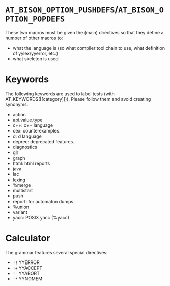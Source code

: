 # `AT_BISON_OPTION_PUSHDEFS`/`AT_BISON_OPTION_POPDEFS`

These two macros must be given the (main) directives so that they
define a number of other macros to:
- what the language is (so what compiler tool chain to use, what
  definition of yylex/yyerror, etc.)
- what skeleton is used

# Keywords
The following keywords are used to label tests (with
AT_KEYWORDS([[category]])).  Please follow them and avoid creating
synonyms.
- action
- api.value.type
- c++: c++ language
- cex: counterexamples.
- d: d language
- deprec: deprecated features.
- diagnostics
- glr
- graph
- html: html reports
- java
- lac
- lexing
- %merge
- multistart
- push
- report: for automaton dumps
- %union
- variant
- yacc: POSIX yacc (%yacc)

# Calculator
The grammar features several special directives:
- `!!` YYERROR
- `!+` YYACCEPT
- `!-` YYABORT
- `!*` YYNOMEM
